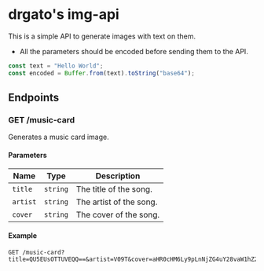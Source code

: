 # drgato's img-api

This is a simple API to generate images with text on them.

- All the parameters should be encoded before sending them to the API.

```js
const text = "Hello World";
const encoded = Buffer.from(text).toString("base64");
```

## Endpoints

### GET /music-card

Generates a music card image.

#### Parameters

| Name     | Type     | Description             |
| -------- | -------- | ----------------------- |
| `title`  | `string` | The title of the song.  |
| `artist` | `string` | The artist of the song. |
| `cover`  | `string` | The cover of the song.  |

#### Example

```http
GET /music-card?title=QU5EUsOTTUVEQQ==&artist=V09T&cover=aHR0cHM6Ly9pLnNjZG4uY28vaW1hZ2UvYWI2NzYxNmQwMDAwYjI3M2JjZTQ5ODdiNjc5MzhhMGEwMGNkZDg1Mw==
```
